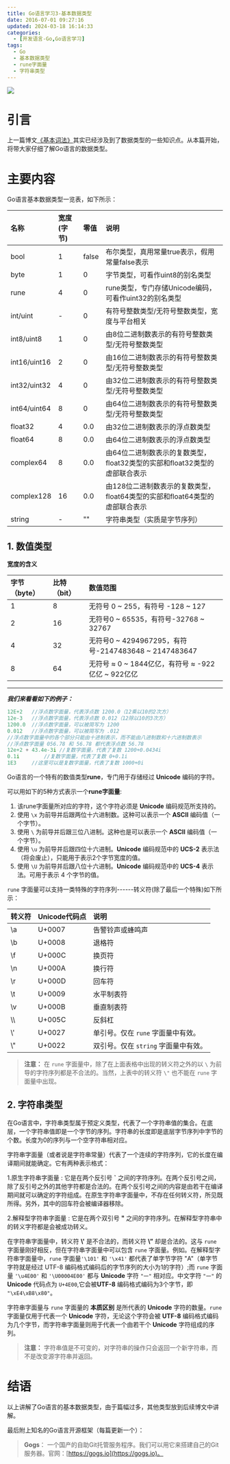 ```yaml
---
title: Go语言学习3-基本数据类型
date: 2016-07-01 09:27:16
updated: 2024-03-18 16:14:33
categories:
  - [开发语言-Go,Go语言学习]
tags:
  - Go
  - 基本数据类型
  - rune字面量
  - 字符串类型
---
```




![](/images/go-logo.png)

# 引言
上一篇博文[《基本词法》](../../../../../../2016/06/27/go/go-learning/go-learning2/)其实已经涉及到了数据类型的一些知识点。从本篇开始，将带大家仔细了解Go语言的数据类型。

<!-- more -->

# 主要内容
Go语言基本数据类型一览表，如下所示：

| 名称      |   宽度(字节) | 零值 | 说明|
| :-------- | :--------| :-- |:----|
| bool       |    1    |  false  | 布尔类型，真用常量true表示，假用常量false表示|
| byte        |    1    |   0 |  字节类型，可看作uint8的别名类型|          
| rune       |    4    |  0| rune类型，专门存储Unicode编码，可看作uint32的别名类型|
| int/uint         |    -     |   0 |  有符号整数类型/无符号整数类型，宽度与平台相关|                
| int8/uint8        |    1    |   0 |  由8位二进制数表示的有符号整数类型/无符号整数类型|          
| int16/uint16|    2    |  0|  由16位二进制数表示的有符号整数类型/无符号整数类型|
| int32/uint32         |    4     |   0 |  由32位二进制数表示的有符号整数类型/无符号整数类型|              
| int64/uint64        |     8    |   0 |  由64位二进制数表示的有符号整数类型/无符号整数类型|          
| float32 |    4    |  0.0|  由32位二进制数表示的浮点数类型|
| float64         |    8     |    0.0 |  由64位二进制数表示的浮点数类型|                 
| complex64        |     8    |   0.0 |  由64位二进制数表示的复数类型，float32类型的实部和float32类型的虚部联合表示|          
| complex128 |    16    |  0.0|  由128位二进制数表示的复数类型，float64类型的实部和float64类型的虚部联合表示|
| string|     -    |   "" |   字符串类型（实质是字节序列）|                 
                          

## 1. 数值类型

**宽度的含义**

| 字节（byte）     |   比特（bit） | 数值范围 |
| :-------- | :--------| :-- |
| 1  | 8 |  无符号 0 ~ 255，有符号 -128 ~ 127 |
|2     |    16 |  无符号0 ~ 65535，有符号-32768 ~ 32767  |
| 4       |    32 | 无符号0 ~ 4294967295，有符号-2147483648 ~ 2147483647  |
| 8       |   64 |  无符号 ≈  0 ~ 1844亿亿，有符号 ≈ -922亿亿 ~ 922亿亿 |
    
---------------------
***我们来看看如下的例子：***
```go
12E+2	//浮点数字面量，代表浮点数 1200.0（12乘以10的2次方）
12e-3	//浮点数字面量，代表浮点数 0.012（12除以10的3次方）
1200.0 	//浮点数字面量，可以被简写为 1200
0.012  	//浮点数字面量，可以被简写为 .012
//浮点数字面量中的各个部分只能由十进制表示，而不能由八进制数和十六进制数表示
//浮点数字面量 056.78 和 56.78 都代表浮点数 56.78
12e+2 + 43.4e-3i //复数字面量，代表了复数 1200+0.0434i
0.1i		//复数字面量，代表了复数 0+0.1i
1E3		//这里可以是复数字面量，代表了复数 1000+0i
```

Go语言的一个特有的数值类型**rune**，专门用于存储经过 **Unicode** 编码的字符。

可以用如下的5种方式表示一个**rune字面量**:

1.  该rune字面量所对应的字符，这个字符必须是 **Unicode** 编码规范所支持的。
2.  使用 `\x` 为前导并后跟两位十六进制数。这种可以表示一个 **ASCII** 编码值（一个字节）。
3.  使用 `\` 为前导并后跟三位八进制。这种也是可以表示一个 **ASCII** 编码值（一个字节）。
4.  使用 `\u` 为前导并后跟四位十六进制。**Unicode** 编码规范中的 **UCS-2** 表示法（将会废止），只能用于表示2个字节宽度的值。
5.  使用 `\U` 为前导并后跟八位十六进制。**Unicode** 编码规范中的 **UCS-4** 表示法。可用于表示 4 个字节的值。

`rune` 字面量可以支持一类特殊的字符序列------转义符(除了最后一个特殊)如下所示：

| 转义符  | Unicode代码点 | 说明                  |
| :--- | :--------- | :------------------ |
| \a   | U+0007     | 告警铃声或蜂鸣声            |
| \b   | U+0008     | 退格符                 |
| \f   | U+000C     | 换页符                 |
| \n   | U+000A     | 换行符                 |
| \r   | U+000D     | 回车符                 |
| \t   | U+0009     | 水平制表符               |
| \v   | U+000B     | 垂直制表符               |
| \\\\ | U+005C     | 反斜杠                 |
| \\'    | U+0027     | 单引号。仅在 `rune` 字面量中有效。   |
| \\"    | U+0022     | 双引号。仅在 `string` 字面量中有效。 |

> **注意：** 在 `rune` 字面量中，除了在上面表格中出现的转义符之外的以 `\` 为前导的字符序列都是不合法的。当然，上表中的转义符 `\"` 也不能在 `rune` 字面量中出现。

## 2. 字符串类型

在Go语言中，字符串类型属于预定义类型，代表了一个字符串值的集合。在底层，一个字符串值即是一个字节的序列。字符串的长度即是底层字节序列中字节的个数。长度为0的序列与一个空字符串相对应。

字符串字面量（或者说是字符串常量）代表了一个连续的字符序列，它的长度在编译期间就能确定。它有两种表示格式：

1.原生字符串字面量
: 它是在两个反引号 **\`** 之间的字符序列。在两个反引号之间，除了反引号之外的其他字符都是合法的。在两个反引号之间的内容是由若干在编译期间就可以确定的字符组成。在原生字符串字面量中，不存在任何转义符，所见既所得。另外，其中的回车符会被编译器移除。

2.解释型字符串字面量
: 它是在两个双引号 **"** 之间的字符序列。在解释型字符串中的转义字符都是会被成功转义。

在字符串字面量中，转义符 **\\'** 是不合法的，而转义符  **\”** 却是合法的。这与 `rune` 字面量刚好相反，但在字符串字面量中可以包含 `rune` 字面量。例如。在解释型字符串字面量中，`rune` 字面量`'\101'` 和 `'\x41'` 都代表了单字节字符 "A"（单字节字符就是经过 UTF-8 编码格式编码后的字节序列的大小为1的字符）;而 `rune` 字面量 `'\u4E00'` 和 `'\U00004E00'` 都与 **Unicode** 字符 `"一"` 相对应。中文字符 `"一"` 的 **Unicode** 代码点为 `U+4E00`,它会被**UTF-8** 编码格式编码为3个字节，即 `"\xE4\xB8\x80"`。

字符串字面量与 `rune` 字面量的 **本质区别** 是所代表的 **Unicode** 字符的数量。`rune` 字面量仅用于代表一个 **Unicode** 字符，无论这个字符会被 **UTF-8** 编码格式编码为几个字节，而字符串字面量则用于代表一个由若干个 **Unicode** 字符组成的序列。

> **注意：** 字符串值是不可变的，对字符串的操作只会返回一个新字符串，而不是改变源字符串并返回。

# 结语
以上讲解了Go语言的基本数据类型，由于篇幅过多，其他类型放到后续博文中讲解。

最后附上知名的Go语言开源框架（每篇更新一个）： 
> **Gogs**： 一个国产的自助Git托管服务程序。我们可以用它来搭建自己的Git服务器。官网：[https://gogs.io](https://gogs.io)。 

